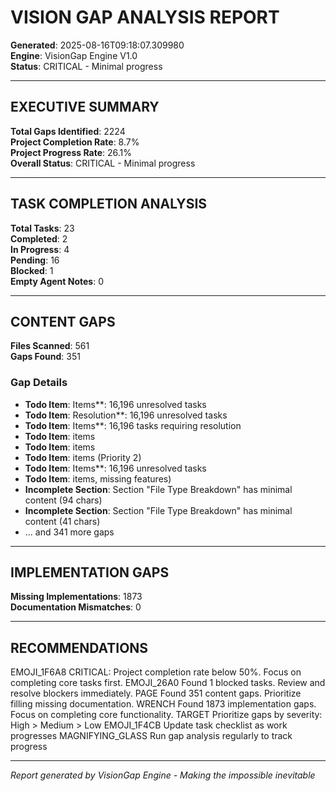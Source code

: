 # VISION GAP ANALYSIS REPORT

**Generated**: 2025-08-16T09:18:07.309980  
**Engine**: VisionGap Engine V1.0  
**Status**: CRITICAL - Minimal progress  

---

## EXECUTIVE SUMMARY

**Total Gaps Identified**: 2224  
**Project Completion Rate**: 8.7%  
**Project Progress Rate**: 26.1%  
**Overall Status**: CRITICAL - Minimal progress  

---

## TASK COMPLETION ANALYSIS

**Total Tasks**: 23  
**Completed**: 2  
**In Progress**: 4  
**Pending**: 16  
**Blocked**: 1  
**Empty Agent Notes**: 0  

---

## CONTENT GAPS

**Files Scanned**: 561  
**Gaps Found**: 351  

### Gap Details
- **Todo Item**: Items**: 16,196 unresolved tasks
- **Todo Item**: Resolution**: 16,196 unresolved tasks
- **Todo Item**: Items**: 16,196 tasks requiring resolution
- **Todo Item**: items
- **Todo Item**: items
- **Todo Item**: items (Priority 2)
- **Todo Item**: Items**: 16,196 unresolved tasks
- **Todo Item**: items, missing features)
- **Incomplete Section**: Section "File Type Breakdown" has minimal content (94 chars)
- **Incomplete Section**: Section "File Type Breakdown" has minimal content (41 chars)
- ... and 341 more gaps

---
## IMPLEMENTATION GAPS

**Missing Implementations**: 1873  
**Documentation Mismatches**: 0  

---
## RECOMMENDATIONS

EMOJI_1F6A8 CRITICAL: Project completion rate below 50%. Focus on completing core tasks first.
EMOJI_26A0 Found 1 blocked tasks. Review and resolve blockers immediately.
PAGE Found 351 content gaps. Prioritize filling missing documentation.
WRENCH Found 1873 implementation gaps. Focus on completing core functionality.
TARGET Prioritize gaps by severity: High > Medium > Low
EMOJI_1F4CB Update task checklist as work progresses
MAGNIFYING_GLASS Run gap analysis regularly to track progress

---
*Report generated by VisionGap Engine - Making the impossible inevitable*